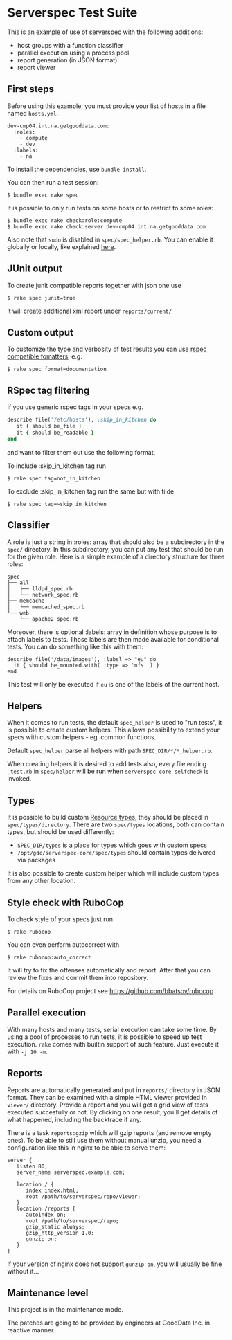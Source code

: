 Serverspec Test Suite
=====================

This is an example of use of [serverspec][] with the following
additions:

 - host groups with a function classifier
 - parallel execution using a process pool
 - report generation (in JSON format)
 - report viewer

[serverspec]: http://serverspec.org/

First steps
-----------

Before using this example, you must provide your list of hosts in a
file named `hosts.yml`.

    dev-cmp04.int.na.getgooddata.com:
      :roles:
        - compute
        - dev
      :labels:
        - na

To install the dependencies, use `bundle install`.

You can then run a test session:

    $ bundle exec rake spec

It is possible to only run tests on some hosts or to restrict to some
roles:

    $ bundle exec rake check:role:compute
    $ bundle exec rake check:server:dev-cmp04.int.na.getgooddata.com

Also note that `sudo` is disabled in `spec/spec_helper.rb`. You can
enable it globally or locally, like explained [here][1].

[1]: http://serverspec.org/advanced_tips.html

JUnit output
------------
To create junit compatible reports together with json one use

    $ rake spec junit=true

it will create additional xml report under `reports/current/`

Custom output
-------------

To customize the type and verbosity of test results you can use
[rspec compatible fomatters][2], e.g.

    $ rake spec format=documentation

[2]: http://www.rubydoc.info/gems/rspec-core/RSpec/Core/Formatters

RSpec tag filtering
-------------------
If you use generic rspec tags in your specs e.g.

``` ruby
describe file('/etc/hosts'), :skip_in_kitchen do
   it { should be_file }
   it { should be_readable }
end
```

and want to filter them out use the following format.

To include :skip_in_kitchen tag run

    $ rake spec tag=not_in_kitchen

To exclude :skip_in_kitchen tag run the same but with tilde

    $ rake spec tag=~skip_in_kitchen

Classifier
----------

A role is just a string in :roles: array that should also be
a subdirectory in the `spec/` directory.
In this subdirectory, you can put any test that should be
run for the given role. Here is a simple example of a directory
structure for three roles:

    spec
    ├── all
    │   ├── lldpd_spec.rb
    │   └── network_spec.rb
    ├── memcache
    │   └── memcached_spec.rb
    └── web
        └── apache2_spec.rb

Moreover, there is optional :labels: array in definition whose purpose
is to attach labels to tests. Those labels are then made available for conditional
tests. You can do something like this with them:

    describe file('/data/images'), :label => "eu" do
      it { should be_mounted.with( :type => 'nfs' ) }
    end

This test will only be executed if `eu` is one of the labels of the
current host.

Helpers
-------

When it comes to run tests, the default `spec_helper` is used to "run tests", it
is possible to create custom helpers. This allows possibility to extend your
specs with custom helpers - eg. common functions.

Default `spec_helper` parse all helpers with path `SPEC_DIR/*/*_helper.rb`.

When creating helpers it is desired to add tests also, every file ending
`_test.rb` in `spec/helper` will be run when `serverspec-core selfcheck` is
invoked.

Types
-----

It is possible to build custom [Resource types][rtypes], they should be placed
in `spec/types/directory`. There are two `spec/types` locations, both can contain
types, but should be used differently:
 - `SPEC_DIR/types` is a place for types which goes with custom specs
 - `/opt/gdc/serverspec-core/spec/types` should contain types delivered via packages

It is also possible to create custom helper which will include custom types from
any other location.

[rtypes]: http://serverspec.org/resource_types.html

Style check with RuboCop
------------------------
To check style of your specs just run

    $ rake rubocop

You can even perform autocorrect with

    $ rake rubocop:auto_correct

It will try to fix the offenses automatically and report.
After that you can review the fixes and commit them into repository.

For details on RuboCop project see https://github.com/bbatsov/rubocop

Parallel execution
------------------

With many hosts and many tests, serial execution can take some
time. By using a pool of processes to run tests, it is possible to
speed up test execution. `rake` comes with builtin support of such
feature. Just execute it with `-j 10 -m`.

Reports
-------

Reports are automatically generated and put in `reports/` directory in
JSON format. They can be examined with a simple HTML viewer provided
in `viewer/` directory. Provide a report and you will get a grid view
of tests executed succesfully or not. By clicking on one result,
you'll get details of what happened, including the backtrace if any.

There is a task `reports:gzip` which will gzip reports (and remove
empty ones). To be able to still use them without manual unzip, you
need a configuration like this in nginx to be able to serve them:

    server {
       listen 80;
       server_name serverspec.example.com;
    
       location / {
          index index.html;
          root /path/to/serverspec/repo/viewer;
       }
       location /reports {
          autoindex on;
          root /path/to/serverspec/repo;
          gzip_static always;
          gzip_http_version 1.0;
          gunzip on;
       }
    }

If your version of nginx does not support `gunzip on`, you will
usually be fine without it...

Maintenance level
-----------------

This project is in the maintenance mode.

The patches are going to be provided by engineers at GoodData Inc. in reactive manner.
